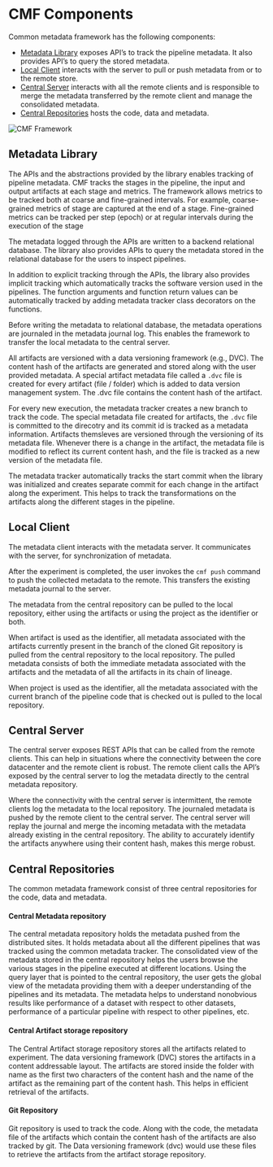 # CMF Components
Common metadata framework has the following components:

- [Metadata Library](#metadata-library) exposes API’s to track the pipeline metadata. It also provides API’s to query
  the stored metadata.
- [Local Client](#local-client) interacts with the server to pull or push metadata from or to the remote store.
- [Central Server](#central-server) interacts with all the remote clients and is responsible to merge the metadata
  transferred by the remote client and manage the consolidated metadata.
- [Central Repositories](#central-repositories) hosts the code, data and metadata.

<img src="../../assets/distributed_architecture.png" alt="CMF Framework" style="display: block; margin: 0 auto" />


## Metadata Library
The APIs and the abstractions provided by the library enables tracking of pipeline metadata. CMF tracks the stages in
the pipeline, the input and output artifacts at each stage and metrics. The framework allows metrics to be tracked both
at coarse and fine-grained intervals. For example, coarse-grained metrics of stage are captured at the end of a stage.
Fine-grained metrics can be tracked per step (epoch) or at regular intervals during the execution of the stage

The metadata logged through the APIs are written to a backend relational database. The library also provides APIs to
query the metadata stored in the relational database for the users to inspect pipelines.

In addition to explicit tracking through the APIs, the library also provides implicit tracking which automatically
tracks the software version used in the pipelines. The function arguments and function return values can
be automatically tracked by adding metadata tracker class decorators on the functions.

Before writing the metadata to relational database, the metadata operations are journaled in the metadata journal log.
This enables the framework to transfer the local metadata to the central server.

All artifacts are versioned with a data versioning framework (e.g., DVC). The content hash of the artifacts are
generated and stored along with the user provided metadata. A special artifact metadata file called a ``.dvc`` file is
created for every artifact (file / folder) which is added to data version management system. The .dvc file contains the
content hash of the artifact.

For every new execution, the metadata tracker creates a new branch to track the code. The special metadata file created
for artifacts, the ``.dvc`` file is committed to the direcotry and its commit id is tracked as a metadata information.
Artifacts themsleves are versioned through the versioning of its metadata file. Whenever there is a change in the artifact,
the metadata file is modified to reflect its current content hash, and the file is tracked as a new version of the
metadata file.

The metadata tracker automatically tracks the start commit when the library was initialized and creates separate commit
for each change in the artifact along the experiment. This helps to track the transformations on the artifacts along the
different stages in the pipeline.

## Local Client
The metadata client interacts with the metadata server. It communicates with the server, for synchronization of metadata.

After the experiment is completed, the user invokes the ``cmf push`` command to push the collected metadata to the remote.
This transfers the existing metadata journal to the server.

The metadata from the central repository can be pulled to the local repository, either using the artifacts or using the
project as the identifier or both.

When artifact is used as the identifier, all metadata associated with the artifacts currently present in the branch of
the cloned Git repository is pulled from the central repository to the local repository. The pulled metadata consists of
both the immediate metadata associated with the artifacts and the metadata of all the artifacts in its chain of lineage.

When project is used as the identifier, all the metadata associated with the current branch of the pipeline code that
is checked out is pulled to the local repository.

## Central Server
The central server exposes REST APIs that can be called from the remote clients. This can help in situations where the
connectivity between the core datacenter and the remote client is robust. The remote client calls the API’s exposed by
the central server to log the metadata directly to the central metadata repository.

Where the connectivity with the central server is intermittent, the remote clients log the metadata to the local
repository. The journaled metadata is pushed by the remote client to the central server. The central server will
replay the journal and merge the incoming metadata with the metadata already existing in the central repository. The
ability to accurately identify the artifacts anywhere using their content hash, makes this merge robust.

## Central Repositories
The common metadata framework consist of three central repositories for the code, data and metadata.

#### Central Metadata repository
The central metadata repository holds the metadata pushed from the distributed sites. It holds metadata about all the
different pipelines that was tracked using the common metadata tracker. The consolidated view of the metadata stored
in the central repository helps the users browse the various stages in the pipeline executed at different
locations. Using the query layer that is pointed to the central repository, the user gets the global view of the
metadata providing them with a deeper understanding of the pipelines and its metadata.  The metadata helps to
understand nonobvious results like performance of a dataset with respect to other datasets, performance of a particular
pipeline with respect to other pipelines, etc.

#### Central Artifact storage repository
The Central Artifact storage repository stores all the artifacts related to experiment. The data versioning framework (DVC)
stores the artifacts in a content addressable layout. The artifacts are stored inside the folder with name as the first
two characters of the content hash and the name of the artifact as the remaining part of the content hash. This helps
in efficient retrieval of the artifacts.

#### Git Repository
Git repository is used to track the code. Along with the code, the metadata file of the artifacts which contain the
content hash of the artifacts are also tracked by git. The Data versioning framework (dvc) would use these files to
retrieve the artifacts from the artifact storage repository.
